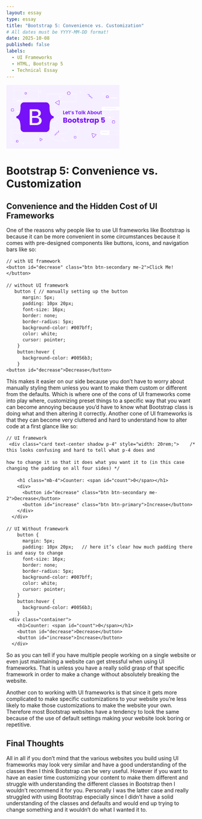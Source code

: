```yaml
---
layout: essay
type: essay
title: "Bootstrap 5: Convenience vs. Customization"
# All dates must be YYYY-MM-DD format!
date: 2025-10-08
published: false
labels:
  - UI Frameworks
  - HTML, Bootstrap 5
  - Technical Essay
---
```


<img width="300px" class="rounded float-end ps-4" src="../img/bootstrap.png">

# Bootstrap 5: Convenience vs. Customization

## Convenience and the Hidden Cost of UI Frameworks
One of the reasons why people like to use UI frameworks like Bootstrap is because it can be more convenient in some circumstances because it comes with pre-designed components like buttons, icons, and navigation bars like so: 
```
// with UI framework
<button id="decrease" class="btn btn-secondary me-2">Click Me!</button>

// without UI framework
   button {	// manually setting up the button
      margin: 5px;
      padding: 10px 20px;
      font-size: 16px;
      border: none;
      border-radius: 5px;
      background-color: #007bff;
      color: white;
      cursor: pointer;
    }
    button:hover {
      background-color: #0056b3;
    }
<button id="decrease">Decrease</button>
```
This makes it easier on our side because you don’t have to worry about manually styling them unless you want to make them custom or different from the defaults. Which is where one of the cons of UI frameworks come into play where, customizing preset things to a specific way that you want can become annoying because you’d have to know what Bootstrap class is doing what and then altering it correctly. Another cone of UI frameworks is that they can become very cluttered and hard to understand how to alter code at a first glance like so:
```
// UI framework 
 <div class="card text-center shadow p-4" style="width: 20rem;">    /* this looks confusing and hard to tell what p-4 does and 
                                                                    how to change it so that it does what you want it to (in this case changing the padding on all four sides) */

    <h1 class="mb-4">Counter: <span id="count">0</span></h1>
    <div>
      <button id="decrease" class="btn btn-secondary me-2">Decrease</button>
      <button id="increase" class="btn btn-primary">Increase</button>
    </div>
  </div>

// UI Without framework
    button {
      margin: 5px;
      padding: 10px 20px;	// here it’s clear how much padding there is and easy to change
      font-size: 16px;
      border: none;
      border-radius: 5px;
      background-color: #007bff;
      color: white;
      cursor: pointer;
    }
    button:hover {
      background-color: #0056b3;
    }
 <div class="container">
    <h1>Counter: <span id="count">0</span></h1>
    <button id="decrease">Decrease</button>
    <button id="increase">Increase</button>
  </div>
```
So as you can tell if you have multiple people working on a single website or even just maintaining a website can get stressful when using UI frameworks. That is unless you have a really solid grasp of that specific framework in order to make a change without absolutely breaking the website.

Another con to working with UI frameworks is that since it gets more complicated to make specific customizations to your website you’re less likely to make those customizations to make the website your own. Therefore most Bootstrap websites have a tendency to look the same because of the use of default settings making your website look boring or repetitive.

## Final Thoughts
All in all if you don’t mind that the various websites you build using UI frameworks may look very similar and have a good understanding of the classes then I think Bootstrap can be very useful. However if you want to have an easier time customizing your content to make them different and struggle with understanding the different classes in Bootstrap then I wouldn’t recommend it for you. Personally I was the latter case and really struggled with using Bootstrap especially since I didn’t have a solid understanding of the classes and defaults and would end up trying to change something and it wouldn’t do what I wanted it to.